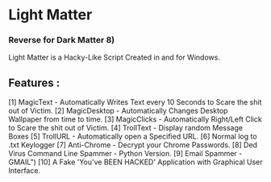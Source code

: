# Light Matter
### Reverse for Dark Matter 8)

Light Matter is a Hacky-Like Script Created in and for Windows.

## Features : 

[1] MagicText - Automatically Writes Text every 10 Seconds to Scare the shit out of Victim.
[2] MagicDesktop - Automatically Changes Desktop Wallpaper from time to time.
[3] MagicClicks - Automatically Right/Left Click to Scare the shit out of Victim.
[4] TrollText - Display random Message Boxes
[5] TrollURL - Automatically open a Specified URL.
[6] Normal log to .txt Keylogger
[7] Anti-Chrome - Decrypt your Chrome Passwords.
[8] Ded Virus Command Line Spammer - Python Version.
[9] Email Spammer - GMAIL")
[10] A Fake 'You've BEEN HACKED' Application with Graphical User Interface.

